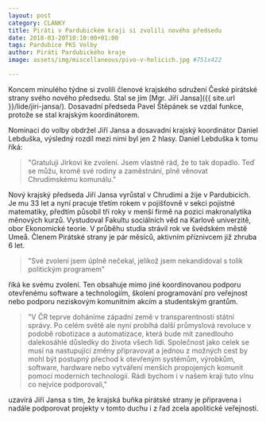 ```yaml
---
layout: post
category: CLANKY
title: Piráti v Pardubickém kraji si zvolili nového předsedu 
date: 2018-03-20T10:10:00+01:00  
tags: Pardubice PKS Volby 
author: Piráti Pardubického kraje 
image: assets/img/miscellaneous/pivo-v-holicich.jpg #751x422

---
```


Koncem minulého týdne si zvolili členové krajského sdružení České pirátské strany 
svého nového předsedu. Stal se jím [Mgr. Jiří Jansa]({{ site.url }}/lide/jiri-jansa/). 
Dosavadní předseda 
Pavel Štěpánek se vzdal funkce, protože se stal krajským koordinátorem.

Nominaci do volby obdržel Jiří Jansa a dosavadní krajský koordinátor 
Daniel Lebduška, výsledný rozdíl mezi nimi byl jen 2 hlasy. 
Daniel Lebduška k tomu říká: 

> "Gratuluji Jirkovi ke zvolení. Jsem vlastně rád, že to tak dopadlo. 
Teď se můžu, kromě své rodiny a zaměstnání, plně věnovat Chrudimskému komunálu."

Nový krajský předseda Jiří Jansa vyrůstal v Chrudimi a žije v Pardubicích. 
Je mu 33 let a nyní pracuje třetím rokem v pojišťovně v sekci pojistné matematiky, 
předtím působil tři roky v menší firmě na pozici makronalytika měnových kurzů. 
Vystudoval Fakultu sociálních věd na Karlově univerzitě, obor Ekonomické teorie. 
V průběhu studia strávil rok ve švédském městě Umeå. 
Členem Pirátské strany je pár měsíců, aktivním příznivcem již zhruba 6 let.

> "Své zvolení jsem úplně nečekal, jelikož jsem nekandidoval s tolik politickým programem" 

říká ke svému zvolení. Ten obsahuje mimo jiné koordinovanou podporu otevřenému 
software a technologiím, školení programování pro veřejnost nebo 
podporu neziskovým komunitním akcím a studentským grantům.

> "V ČR teprve doháníme západní země v transparentnosti státní správy. 
Po celém světě ale nyní probíhá další průmyslová revoluce v podobě 
robotizace a automatizace, která bude mít zanedlouho dalekosáhlé
důsledky do života všech lidí. Společnost jako celek se musí 
na nastupující změny připravovat a jednou z možných cest by mohl 
být postupný přechod k otevřeným systémům, výrobkům, software, 
hardware nebo vytváření menších propojených komunit pomocí moderních 
technologií. Rádi bychom i v našem kraji tuto vlnu co nejvíce podporovali," 

uzavírá Jiří Jansa s tím, že krajská buňka pirátské strany 
je připravena i nadále podporovat projekty v tomto duchu i z řad zcela apolitické veřejnosti.

